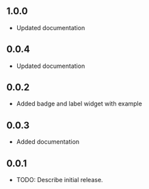 
## 1.0.0
* Updated documentation

## 0.0.4
* Updated documentation

## 0.0.2
* Added badge and label widget with example


## 0.0.3
* Added documentation

## 0.0.1
* TODO: Describe initial release.
